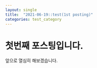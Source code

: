 ```yaml
---
layout: single
title:  "2021-06-19::test(1st posting)"
categories: test_category
---
```


# 첫번째 포스팅입니다.

앞으로 열심히 해보겠습니다.
